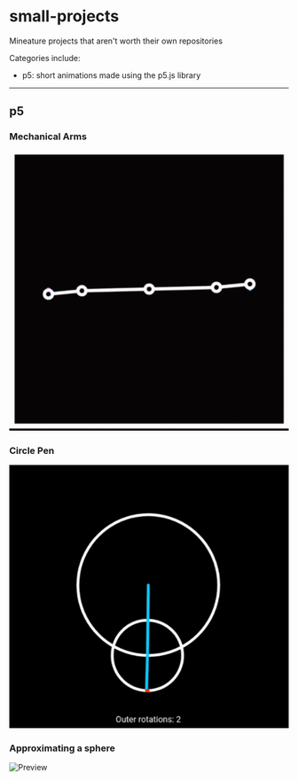 # small-projects
Mineature projects that aren't worth their own repositories

Categories include:
- p5: short animations made using the p5.js library

---

## p5
### Mechanical Arms
![Preview](/p5/arms/preview.gif)

### Circle Pen
![Preview](/p5/circle-pen/preview.gif)

### Approximating a sphere
![Preview](/p5/sphere/preview.gif)
